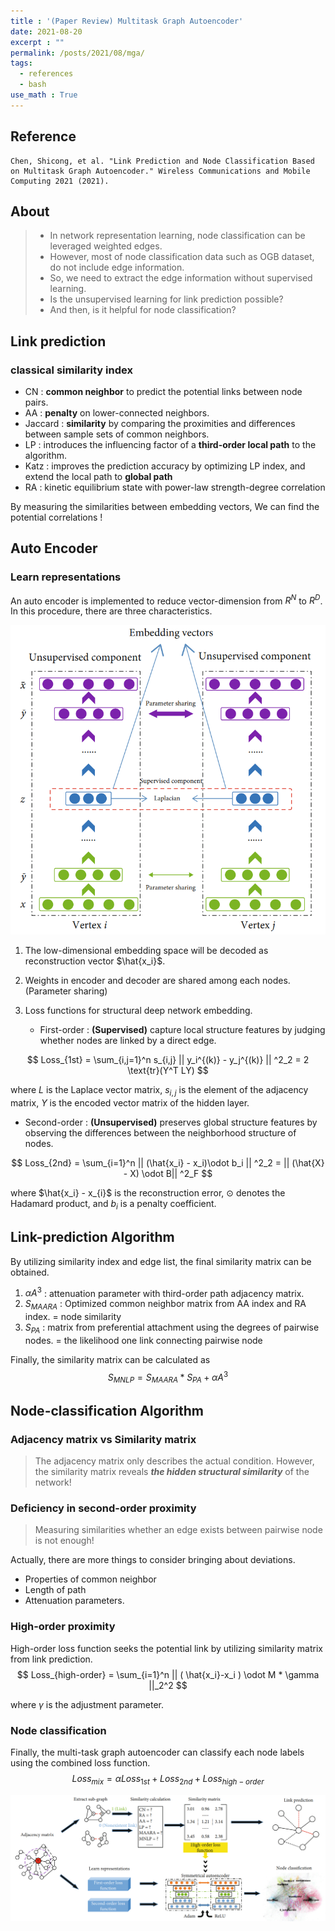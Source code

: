 ```yaml
---
title : '(Paper Review) Multitask Graph Autoencoder'
date: 2021-08-20
excerpt : ""
permalink: /posts/2021/08/mga/
tags:
  - references
  - bash
use_math : True
---
```



## Reference
    Chen, Shicong, et al. "Link Prediction and Node Classification Based on Multitask Graph Autoencoder." Wireless Communications and Mobile Computing 2021 (2021).

## About

> - In network representation learning, node classification can be leveraged weighted edges.
> - However, most of node classification data such as OGB dataset, do not include edge information.
> - So, we need to extract the edge information without supervised learning.
> - Is the unsupervised learning for link prediction possible?
> - And then, is it helpful for node classification?

## Link prediction

### classical similarity index

- CN : **common neighbor** to predict the potential links between node pairs.
- AA : **penalty** on lower-connected neighbors.
- Jaccard : **similarity** by comparing the proximities and differences between sample sets of common neighbors.
- LP : introduces the influencing factor of a **third-order local path** to the algorithm.
- Katz : improves the prediction accuracy by optimizing LP index, and extend the local path to **global path**
- RA : kinetic equilibrium state with power-law strength-degree correlation

By measuring the similarities between embedding vectors, We can find the potential correlations !



## Auto Encoder

### Learn representations

An auto encoder is implemented to reduce vector-dimension from $R^N$ to $R^D$.
In this procedure, there are three characteristics.
<p align="center">
  <img src="/assets/img/multitaskautoencoder/multi1.PNG" alt="multi1" style="zoom:75%;" />
</p>


1. The low-dimensional embedding space will be decoded as reconstruction vector $\hat{x_i}$.

2. Weights in encoder and decoder are shared among each nodes.(Parameter sharing)

3. Loss functions for structural deep network embedding.

   - First-order : **(Supervised)** capture local structure features by judging whether nodes are linked by a direct edge.

  $$
 Loss_{1st} = \sum_{i,j=1}^n s_{i,j}   || y_i^{(k)} - y_j^{(k)} || ^2_2 = 2 \text{tr}(Y^T LY)
  $$
  
  where $L$ is the Laplace vector matrix, $s_{i,j}$ is the element of the adjacency matrix, $Y$ is the encoded vector matrix of the hidden layer.
     
   - Second-order : **(Unsupervised)** preserves global structure features by observing the differences between the neighborhood structure of nodes.    
   
  $$
  Loss_{2nd} = \sum_{i=1}^n    || (\hat{x_i} - x_i)\odot b_i  || ^2_2 = || (\hat{X} - X) \odot B|| ^2_F
  $$
  
  where $\hat{x_i} - x_{i}$ is the reconstruction error, $\odot$ denotes the Hadamard product, and $b_i$ is a penalty coefficient.
     
 

## Link-prediction Algorithm

By utilizing similarity index and edge list, the final similarity matrix can be obtained.

1. $\alpha A^{3}$ : attenuation parameter with third-order path adjacency matrix.
2. $S_{MAARA}$ : Optimized common neighbor matrix from AA index and RA index.
   = node similarity
3. $S_{PA}$ : matrix from preferential attachment using the degrees of pairwise nodes.
   = the likelihood one link connecting pairwise node

Finally, the similarity matrix can be calculated as 
$$
S_{MNLP} = S_{MAARA} * S_{PA} + \alpha A^{3}
$$

## Node-classification Algorithm

### Adjacency matrix vs Similarity matrix

> The adjacency matrix only describes the actual condition. However, the similarity matrix reveals ***the hidden structural similarity*** of the network!

### Deficiency in second-order proximity

> Measuring similarities whether an edge exists between pairwise node is not enough!

Actually, there are more things to consider bringing about deviations.

- Properties of common neighbor
- Length of path
- Attenuation parameters.

### High-order proximity

High-order loss function seeks the potential link by utilizing similarity matrix from link prediction.    
$$
Loss_{high-order} = \sum_{i=1}^n || ( \hat{x_i}-x_i ) \odot M * \gamma ||_2^2
$$ 

where $\gamma$ is the adjustment parameter.

### Node classification

Finally, the multi-task graph autoencoder can classify each node labels using the combined loss function.
$$
Loss_{mix} = \alpha Loss_{1st} + Loss_{2nd} + Loss_{high-order}
$$
<p align="center">
  <img src="/assets/img/multitaskautoencoder/multi2.PNG" alt="multi2" style="zoom:75%;" />
</p>

